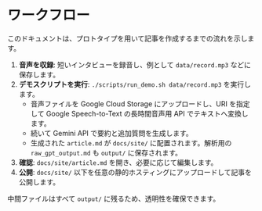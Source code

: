 # ワークフロー

このドキュメントは、プロトタイプを用いて記事を作成するまでの流れを示します。

1. **音声を収録**: 短いインタビューを録音し、例として `data/record.mp3` などに保存します。
2. **デモスクリプトを実行**: `./scripts/run_demo.sh data/record.mp3` を実行します。
   - 音声ファイルを Google Cloud Storage にアップロードし、URI を指定して Google Speech-to-Text の長時間音声用 API でテキストへ変換します。
   - 続いて Gemini API で要約と追加質問を生成します。
   - 生成された `article.md` が `docs/site/` に配置されます。解析用の `raw_gpt_output.md` も `output/` に保存されます。
3. **確認**: `docs/site/article.md` を開き、必要に応じて編集します。
4. **公開**: `docs/site/` 以下を任意の静的ホスティングにアップロードして記事を公開します。

中間ファイルはすべて `output/` に残るため、透明性を確保できます。

